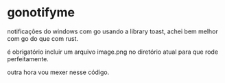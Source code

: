 # gonotifyme
notificações do windows com go usando a library toast, achei bem melhor com go do que com rust.

é obrigatório incluir um arquivo image.png no diretório atual para que rode perfeitamente.

outra hora vou mexer nesse código.
